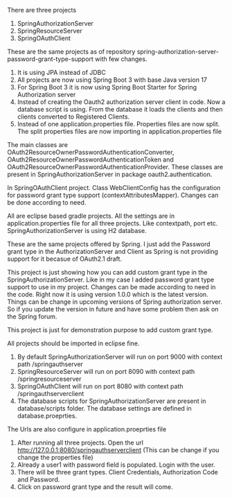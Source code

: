 There are three projects

1) SpringAuthorizationServer
2) SpringResourceServer
3) SpringOAuthClient

These are the same projects as of repository spring-authorization-server-password-grant-type-support with few changes.

1) It is using JPA instead of JDBC
2) All projects are now using Spring Boot 3 with base Java version 17
3) For Spring Boot 3 it is now using Spring Boot Starter for Spring Authorization server
4) Instead of creating the Oauth2 authorization server client in code. Now a database script is using. From the database it loads the clients and then
   clients converted to Registered Clients.
5) Instead of one application.properties file. Properties files are now split. The split properties files are now importing in application.properties file

The main classes are OAuth2ResourceOwnerPasswordAuthenticationConverter, OAuth2ResourceOwnerPasswordAuthenticationToken and OAuth2ResourceOwnerPasswordAuthenticationProvider. These classes are present in SpringAuthorizationServer in package oauth2.authentication.

In SpringOAuthClient project. Class WebClientConfig has the configuration for password grant type support (contextAttributesMapper). Changes can be done according to need.

All are eclipse based gradle projects. All the settings are in application.properties file for all three projects. Like contextpath, port etc. SpringAuthorizationServer is using H2 database.

These are the same projects offered by Spring. I just add the Password grant type in the AuthorizationServer and Client as Spring is not providing support for it becasue of OAuth2.1 draft.

This project is just showing how you can add custom grant type in the SpringAuthorizationServer. Like in my case I added password grant type support to use in my project. Changes can be made according to need in the code. Right now it is using version 1.0.0 which is the latest version. Things can be change in upcoming versions of Spring authorization server. So if you update the version in future and have some problem then ask on the Spring forum.

This project is just for demonstration purpose to add custom grant type.

All projects should be imported in eclipse fine.

1) By default SpringAuthorizationServer will run on port 9000 with context path /springauthserver
2) SpringResourceServer will run on port 8090 with context path /springresourceserver
3) SpringOAuthClient will run on port 8080 with context path /springauthserverclient
4) The database scripts for SpringAuthorizationServer are present in database/scripts folder. The database settings are defined in database.proeprties.

The Urls are also configure in application.proeprties file

1) After running all three projects. Open the url http://127.0.0.1:8080/springauthserverclient (This can be change if you change the properties file)
2) Already a user1 with password field is populated. Login with the user.
3) There will be three grant types. Client Credentials, Authorization Code and Password.
4) Click on password grant type and the result will come.
